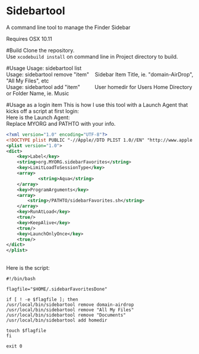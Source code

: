 # Sidebartool
A command line tool to manage the Finder Sidebar

Requires OSX 10.11

#Build
Clone the repository.<br />
Use `xcodebuild install` on command line in Project directory to build.

#Usage
Usage: sidebartool list<br />
Usage: sidebartool remove "item"&nbsp;&nbsp;&nbsp;&nbsp;Sidebar Item Title, ie. "domain-AirDrop", "All My Files", etc<br />
Usage: sidebartool add "item"&nbsp;&nbsp;&nbsp;&nbsp;&nbsp;&nbsp;&nbsp;&nbsp;&nbsp;&nbsp;User homedir for Users Home Directory or Folder Name, ie. Music

#Usage as a login item
This is how I use this tool with a Launch Agent that kicks off a script at first login:<br/>
Here is the Launch Agent:<br/>
Replace MYORG and PATHTO with your info.
```xml
<?xml version="1.0" encoding="UTF-8"?>
<!DOCTYPE plist PUBLIC "-//Apple//DTD PLIST 1.0//EN" "http://www.apple.com/DTDs/PropertyList-1.0.dtd">
<plist version="1.0">
<dict>
	<key>Label</key>
	<string>org.MYORG.sidebarFavorites</string>
  	<key>LimitLoadToSessionType</key>
  	<array>
    		<string>Aqua</string>
  	</array>
	<key>ProgramArguments</key>
	<array>
		<string>/PATHTO/sidebarFavorites.sh</string>
	</array>
	<key>RunAtLoad</key>
	<true/>
	<key>KeepAlive</key>
	<true/>
	<key>LaunchOnlyOnce</key>
	<true/>
</dict>
</plist>
```
<br/>
Here is the script:<br/>

```
#!/bin/bash

flagfile="$HOME/.sidebarFavoritesDone"

if [ ! -e $flagfile ]; then
/usr/local/bin/sidebartool remove domain-airdrop
/usr/local/bin/sidebartool remove "All My Files"
/usr/local/bin/sidebartool remove "Documents"
/usr/local/bin/sidebartool add homedir

touch $flagfile
fi

exit 0
```

